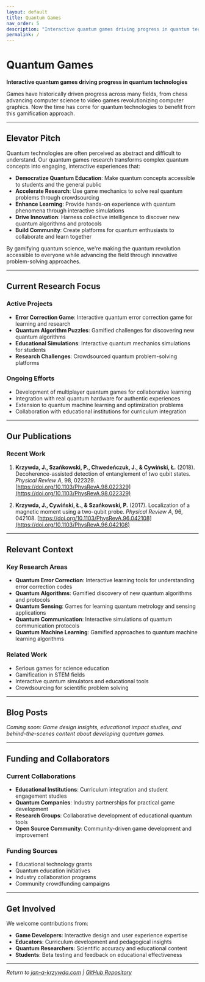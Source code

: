 ```yaml
---
layout: default
title: Quantum Games
nav_order: 5
description: "Interactive quantum games driving progress in quantum technologies"
permalink: /
---
```


# Quantum Games

**Interactive quantum games driving progress in quantum technologies**

Games have historically driven progress across many fields, from chess advancing computer science to video games revolutionizing computer graphics. Now the time has come for quantum technologies to benefit from this gamification approach.

---

## Elevator Pitch

Quantum technologies are often perceived as abstract and difficult to understand. Our quantum games research transforms complex quantum concepts into engaging, interactive experiences that:

- **Democratize Quantum Education**: Make quantum concepts accessible to students and the general public
- **Accelerate Research**: Use game mechanics to solve real quantum problems through crowdsourcing
- **Enhance Learning**: Provide hands-on experience with quantum phenomena through interactive simulations
- **Drive Innovation**: Harness collective intelligence to discover new quantum algorithms and protocols
- **Build Community**: Create platforms for quantum enthusiasts to collaborate and learn together

By gamifying quantum science, we're making the quantum revolution accessible to everyone while advancing the field through innovative problem-solving approaches.

---

## Current Research Focus

### Active Projects

- **Error Correction Game**: Interactive quantum error correction game for learning and research
- **Quantum Algorithm Puzzles**: Gamified challenges for discovering new quantum algorithms
- **Educational Simulations**: Interactive quantum mechanics simulations for students
- **Research Challenges**: Crowdsourced quantum problem-solving platforms

### Ongoing Efforts

- Development of multiplayer quantum games for collaborative learning
- Integration with real quantum hardware for authentic experiences
- Extension to quantum machine learning and optimization problems
- Collaboration with educational institutions for curriculum integration

---

## Our Publications

### Recent Work

1. **Krzywda, J., Szańkowski, P., Chwedeńczuk, J., & Cywiński, Ł.** (2018). Decoherence-assisted detection of entanglement of two qubit states. *Physical Review A*, 98, 022329. [https://doi.org/10.1103/PhysRevA.98.022329](https://doi.org/10.1103/PhysRevA.98.022329)

2. **Krzywda, J., Cywiński, Ł., & Szańkowski, P.** (2017). Localization of a magnetic moment using a two-qubit probe. *Physical Review A*, 96, 042108. [https://doi.org/10.1103/PhysRevA.96.042108](https://doi.org/10.1103/PhysRevA.96.042108)

---

## Relevant Context

### Key Research Areas

- **Quantum Error Correction**: Interactive learning tools for understanding error correction codes
- **Quantum Algorithms**: Gamified discovery of new quantum algorithms and protocols
- **Quantum Sensing**: Games for learning quantum metrology and sensing applications
- **Quantum Communication**: Interactive simulations of quantum communication protocols
- **Quantum Machine Learning**: Gamified approaches to quantum machine learning algorithms

### Related Work

- Serious games for science education
- Gamification in STEM fields
- Interactive quantum simulators and educational tools
- Crowdsourcing for scientific problem solving

---

## Blog Posts

*Coming soon: Game design insights, educational impact studies, and behind-the-scenes content about developing quantum games.*

---

## Funding and Collaborators

### Current Collaborations

- **Educational Institutions**: Curriculum integration and student engagement studies
- **Quantum Companies**: Industry partnerships for practical game development
- **Research Groups**: Collaborative development of educational quantum tools
- **Open Source Community**: Community-driven game development and improvement

### Funding Sources

- Educational technology grants
- Quantum education initiatives
- Industry collaboration programs
- Community crowdfunding campaigns

---

## Get Involved

We welcome contributions from:

- **Game Developers**: Interactive design and user experience expertise
- **Educators**: Curriculum development and pedagogical insights
- **Quantum Researchers**: Scientific accuracy and educational content
- **Students**: Beta testing and feedback on educational effectiveness

---

*Return to [jan-a-krzywda.com](https://jan-a-krzywda.com) | [GitHub Repository](https://github.com/JAK-lab/quantum-games)*
